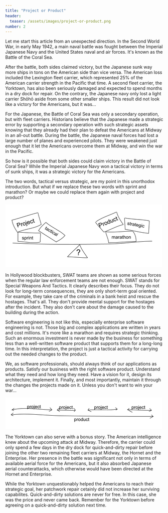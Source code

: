 ```yaml
---
title: "Project or Product"
header:
  teaser: /assets/images/project-or-product.png
number: 2
---
```

Let me start this article from an unexpected direction. In the Second World War, in early May 1942, a main naval battle was fought between the Imperial Japanese Navy and the United States naval and air forces. It's known as the Battle of the Coral Sea.

After the battle, both sides claimed victory, but the Japanese sunk way more ships in tons on the American side than vice versa. The American loss included the Lexington fleet carrier, which represented 25% of the American carrier strength in the Pacific that time. A second fleet carrier, the Yorktown, has also been seriously damaged and expected to spend months in a dry dock for repair. On the contrary, the Japanese navy only lost a light carrier Shōhō aside from some other smaller ships. This result did not look like a victory for the Americans, but it was...

For the Japanese, the Battle of Coral Sea was only a secondary operation, but with fleet carriers. Historians believe that the Japanese made a strategic error by supporting a secondary operation with such strategic assets knowing that they already had their plan to defeat the Americans at Midway in an all-out battle. During the battle, the Japanese naval forces had lost a large number of planes and experienced pilots. They were weakened just enough that it let the Americans overcome them at Midway, and win the war in the Pacific.

So how is it possible that both sides could claim victory in the Battle of Coral Sea? While the Imperial Japanese Navy won a tactical victory in terms of sunk ships, it was a strategic victory for the Americans.

The two words, tactical versus strategic, are my point in this unorthodox introduction. But what if we replace these two words with sprint and marathon? Or maybe we could replace them again with project and product?

![](/assets/images/project-or-product.png)

In Hollywood blockbusters, SWAT teams are shown as some serious forces when the regular law enforcement teams are not enough. SWAT stands for Special Weapons And Tactics. It clearly describes their focus. They do not look for long-term consequences, they are only short-term goal oriented. For example, they take care of the criminals in a bank heist and rescue the hostages. That's all. They don't provide mental support for the hostages after the incident. They also don't care about the damage caused to the building during the action.

Software engineering is not like this, especially enterprise software engineering is not. Those big and complex applications are written in years and cost millions. It's more like a marathon and requires strategic thinking. Such an enormous investment is never made by the business for something less than a well-written software product that supports them for a long-long time. In this interpretation, the project is just a tactical activity for carrying out the needed changes to the product.

We, as software professionals, should always think of our applications as products. Satisfy our business with the right software product. Understand what they need and how long they need. Have a vision for it, design its architecture, implement it. Finally, and most importantly, maintain it through the changes the projects made on it. Unless you don't want to win your war...

![](/assets/images/projects-over-product.png)

The Yorktown can also serve with a bonus story. The American intelligence knew about the upcoming attack at Midway. Therefore, the carrier could only spend a few days in the dry dock for quick-and-dirty repair before joining the other two remaining fleet carriers at Midway, the Hornet and the Enterprise. Her presence in the battle was significant not only in terms of available aerial force for the Americans, but it also absorbed Japanese aerial counterattacks, which otherwise would have been directed at the Hornet and Enterprise.

While the Yorktown unquestionably helped the Americans to reach their strategic goal, her patchwork repair cetainly did not increase her surviving capabilites. Quick-and-dirty solutions are never for free. In this case, she was the price and never came back. Remember for the Yorktown before agreeing on a quick-and-dirty solution next time.